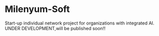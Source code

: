 # Milenyum-Soft

Start-up individual network project for organizations with integrated AI. UNDER DEVELOPMENT,will be published soon!!
